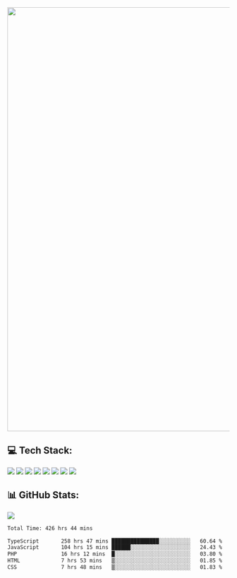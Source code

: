 <img style='width: 100vw' src='./hcampos_gradient.png'>

## 💻 Tech Stack:

![](https://img.shields.io/badge/next%20js-000000?style=for-the-badge&logo=nextdotjs&logoColor=white) ![](https://img.shields.io/badge/Tailwind_CSS-38B2AC?style=for-the-badge&logo=tailwind-css&logoColor=white) ![](https://img.shields.io/badge/React_Query-FF4154?style=for-the-badge&logo=React_Query&logoColor=white) ![](https://img.shields.io/badge/React-20232A?style=for-the-badge&logo=react&logoColor=61DAFB) ![](https://img.shields.io/badge/TypeScript-007ACC?style=for-the-badge&logo=typescript&logoColor=white) ![](https://img.shields.io/badge/JavaScript-323330?style=for-the-badge&logo=javascript&logoColor=F7DF1E) ![](https://img.shields.io/badge/Prisma-3982CE?style=for-the-badge&logo=Prisma&logoColor=white) ![](https://img.shields.io/badge/Supabase-181818?style=for-the-badge&logo=supabase&logoColor=white)

## 📊 GitHub Stats:

![](https://github-readme-stats.vercel.app/api?username=Sakoutecher&show_icons=true&count_private=true&&bg_color=70,11998e,38ef7d&title_color=fff&text_color=fff&icon_color=fff&hide_border=true)<br/>

<!--START_SECTION:waka-->

```txt
Total Time: 426 hrs 44 mins

TypeScript       258 hrs 47 mins ███████████████░░░░░░░░░░   60.64 %
JavaScript       104 hrs 15 mins ██████░░░░░░░░░░░░░░░░░░░   24.43 %
PHP              16 hrs 12 mins  █░░░░░░░░░░░░░░░░░░░░░░░░   03.80 %
HTML             7 hrs 53 mins   ▒░░░░░░░░░░░░░░░░░░░░░░░░   01.85 %
CSS              7 hrs 48 mins   ▒░░░░░░░░░░░░░░░░░░░░░░░░   01.83 %
```

<!--END_SECTION:waka-->
